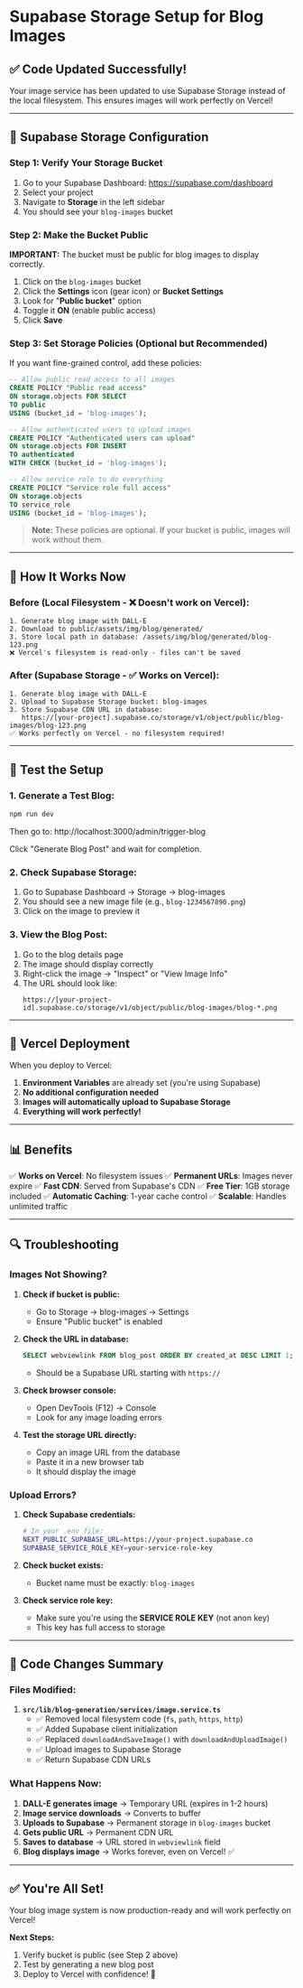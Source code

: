 # Supabase Storage Setup for Blog Images

## ✅ Code Updated Successfully!

Your image service has been updated to use Supabase Storage instead of the local filesystem. This ensures images will work perfectly on Vercel!

---

## 🔧 Supabase Storage Configuration

### **Step 1: Verify Your Storage Bucket**

1. Go to your Supabase Dashboard: https://supabase.com/dashboard
2. Select your project
3. Navigate to **Storage** in the left sidebar
4. You should see your `blog-images` bucket

### **Step 2: Make the Bucket Public**

**IMPORTANT:** The bucket must be public for blog images to display correctly.

1. Click on the `blog-images` bucket
2. Click the **Settings** icon (gear icon) or **Bucket Settings**
3. Look for "**Public bucket**" option
4. Toggle it **ON** (enable public access)
5. Click **Save**

### **Step 3: Set Storage Policies (Optional but Recommended)**

If you want fine-grained control, add these policies:

```sql
-- Allow public read access to all images
CREATE POLICY "Public read access"
ON storage.objects FOR SELECT
TO public
USING (bucket_id = 'blog-images');

-- Allow authenticated users to upload images
CREATE POLICY "Authenticated users can upload"
ON storage.objects FOR INSERT
TO authenticated
WITH CHECK (bucket_id = 'blog-images');

-- Allow service role to do everything
CREATE POLICY "Service role full access"
ON storage.objects
TO service_role
USING (bucket_id = 'blog-images');
```

> **Note:** These policies are optional. If your bucket is public, images will work without them.

---

## 🎯 How It Works Now

### **Before (Local Filesystem - ❌ Doesn't work on Vercel):**
```
1. Generate blog image with DALL-E
2. Download to public/assets/img/blog/generated/
3. Store local path in database: /assets/img/blog/generated/blog-123.png
❌ Vercel's filesystem is read-only - files can't be saved
```

### **After (Supabase Storage - ✅ Works on Vercel):**
```
1. Generate blog image with DALL-E
2. Upload to Supabase Storage bucket: blog-images
3. Store Supabase CDN URL in database:
   https://[your-project].supabase.co/storage/v1/object/public/blog-images/blog-123.png
✅ Works perfectly on Vercel - no filesystem required!
```

---

## 🧪 Test the Setup

### **1. Generate a Test Blog:**

```bash
npm run dev
```

Then go to: http://localhost:3000/admin/trigger-blog

Click "Generate Blog Post" and wait for completion.

### **2. Check Supabase Storage:**

1. Go to Supabase Dashboard → Storage → blog-images
2. You should see a new image file (e.g., `blog-1234567890.png`)
3. Click on the image to preview it

### **3. View the Blog Post:**

1. Go to the blog details page
2. The image should display correctly
3. Right-click the image → "Inspect" or "View Image Info"
4. The URL should look like:
   ```
   https://[your-project-id].supabase.co/storage/v1/object/public/blog-images/blog-*.png
   ```

---

## 🚀 Vercel Deployment

When you deploy to Vercel:

1. **Environment Variables** are already set (you're using Supabase)
2. **No additional configuration needed**
3. **Images will automatically upload to Supabase Storage**
4. **Everything will work perfectly!**

---

## 📊 Benefits

✅ **Works on Vercel**: No filesystem issues
✅ **Permanent URLs**: Images never expire
✅ **Fast CDN**: Served from Supabase's CDN
✅ **Free Tier**: 1GB storage included
✅ **Automatic Caching**: 1-year cache control
✅ **Scalable**: Handles unlimited traffic

---

## 🔍 Troubleshooting

### **Images Not Showing?**

1. **Check if bucket is public:**
   - Go to Storage → blog-images → Settings
   - Ensure "Public bucket" is enabled

2. **Check the URL in database:**
   ```sql
   SELECT webviewlink FROM blog_post ORDER BY created_at DESC LIMIT 1;
   ```
   - Should be a Supabase URL starting with `https://`

3. **Check browser console:**
   - Open DevTools (F12) → Console
   - Look for any image loading errors

4. **Test the storage URL directly:**
   - Copy an image URL from the database
   - Paste it in a new browser tab
   - It should display the image

### **Upload Errors?**

1. **Check Supabase credentials:**
   ```bash
   # In your .env file:
   NEXT_PUBLIC_SUPABASE_URL=https://your-project.supabase.co
   SUPABASE_SERVICE_ROLE_KEY=your-service-role-key
   ```

2. **Check bucket exists:**
   - Bucket name must be exactly: `blog-images`

3. **Check service role key:**
   - Make sure you're using the **SERVICE ROLE KEY** (not anon key)
   - This key has full access to storage

---

## 📝 Code Changes Summary

### **Files Modified:**

1. **`src/lib/blog-generation/services/image.service.ts`**
   - ✅ Removed local filesystem code (`fs`, `path`, `https`, `http`)
   - ✅ Added Supabase client initialization
   - ✅ Replaced `downloadAndSaveImage()` with `downloadAndUploadImage()`
   - ✅ Upload images to Supabase Storage
   - ✅ Return Supabase CDN URLs

### **What Happens Now:**

1. **DALL-E generates image** → Temporary URL (expires in 1-2 hours)
2. **Image service downloads** → Converts to buffer
3. **Uploads to Supabase** → Permanent storage in `blog-images` bucket
4. **Gets public URL** → Permanent CDN URL
5. **Saves to database** → URL stored in `webviewlink` field
6. **Blog displays image** → Works forever, even on Vercel! ✅

---

## ✅ You're All Set!

Your blog image system is now production-ready and will work perfectly on Vercel!

**Next Steps:**
1. Verify bucket is public (see Step 2 above)
2. Test by generating a new blog post
3. Deploy to Vercel with confidence! 🚀
